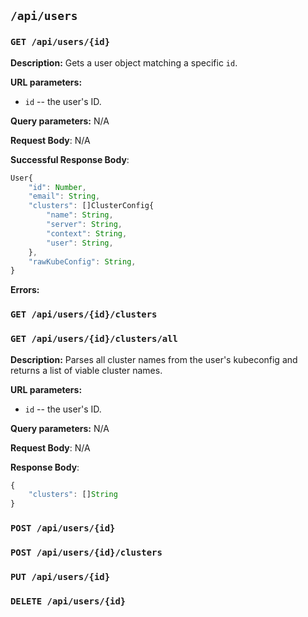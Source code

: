 ## `/api/users`

### `GET /api/users/{id}`

**Description:** Gets a user object matching a specific `id`. 

**URL parameters:** 

- `id` -- the user's ID. 

**Query parameters:** N/A

**Request Body**: N/A

**Successful Response Body**: 

```js
User{
    "id": Number,
    "email": String,
    "clusters": []ClusterConfig{
        "name": String,
        "server": String,
        "context": String,
        "user": String,
    },
    "rawKubeConfig": String,
}
```

**Errors:**

### `GET /api/users/{id}/clusters`

### `GET /api/users/{id}/clusters/all`

**Description:** Parses all cluster names from the user's kubeconfig and returns a list of viable cluster names. 

**URL parameters:** 

- `id` -- the user's ID. 

**Query parameters:** N/A

**Request Body**: N/A

**Response Body**: 

```js
{
    "clusters": []String
}
```

### `POST /api/users/{id}`

### `POST /api/users/{id}/clusters`

### `PUT /api/users/{id}`

### `DELETE /api/users/{id}`

